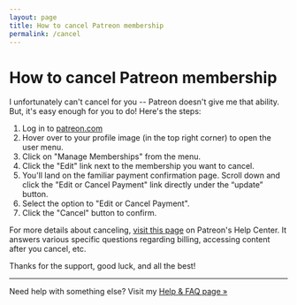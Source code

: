 ```yaml
---
layout: page
title: How to cancel Patreon membership
permalink: /cancel
---
```


# How to cancel Patreon membership

I unfortunately can't cancel for you -- Patreon doesn't give me that ability. But, it's easy enough for you to do! Here's the steps:

1. Log in to [patreon.com](https://patreon.com)
2. Hover over to your profile image (in the top right corner) to open the user menu.
3. Click on "Manage Memberships" from the menu.
4. Click the "Edit" link next to the membership you want to cancel.
5. You'll land on the familiar payment confirmation page. Scroll down and click the "Edit or Cancel Payment" link directly under the “update” button.
6. Select the option to "Edit or Cancel Payment".
7. Click the "Cancel" button to confirm.

For more details about canceling, [visit this page](https://support.patreon.com/hc/en-us/articles/360005502572-How-to-cancel-a-Patreon-membership) on Patreon's Help Center. It answers various specific questions regarding billing, accessing content after you cancel, etc.

Thanks for the support, good luck, and all the best!

<hr />

Need help with something else? Visit my [Help & FAQ page »](/help)
